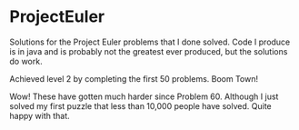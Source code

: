 ProjectEuler
============

Solutions for the Project Euler problems that I done solved.
Code I produce is in java and is probably not the greatest ever produced, but the solutions do work.

Achieved level 2 by completing the first 50 problems. Boom Town!

Wow! These have gotten much harder since Problem 60.
Although I just solved my first puzzle that less than 10,000 people have solved. Quite happy with that.
